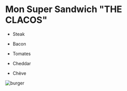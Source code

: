 # Mon Super Sandwich "THE CLACOS"

- Steak

- Bacon

- Tomates

- Cheddar

- Chève


![burger](./image.burger.avif)
